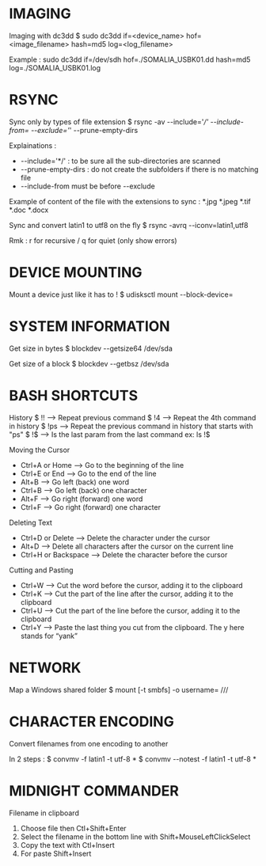 # IMAGING

Imaging with dc3dd
$ sudo dc3dd if=<device_name> hof=<image_filename> hash=md5 log=<log_filename>

  Example : sudo dc3dd if=/dev/sdh hof=./SOMALIA_USBK01.dd hash=md5 log=./SOMALIA_USBK01.log

# RSYNC

Sync only by types of file extension
$ rsync -av --include='*/' --include-from=<file-with-extensions> --exclude='*' --prune-empty-dirs <source> <destination>

  Explainations :
  - --include='*/' : to be sure all the sub-directories are scanned
  - --prune-empty-dirs : do not create the subfolders if there is no matching file
  - --include-from must be before --exclude

  Example of content of the file with the extensions to sync :
  *.jpg
  *.jpeg
  *.tif
  *.doc
  *.docx

Sync and convert latin1 to utf8 on the fly
$ rsync -avrq --iconv=latin1,utf8 <source> <destination>

  Rmk : r for recursive / q for quiet (only show errors)

# DEVICE MOUNTING

Mount a device just like it has to !
$ udisksctl mount --block-device=<device>

# SYSTEM INFORMATION

Get size in bytes
$ blockdev --getsize64 /dev/sda

Get size of a block
$ blockdev --getbsz /dev/sda

# BASH SHORTCUTS

History
$ !! -->  Repeat previous command
$ !4 -->  Repeat the 4th command in history
$ !ps --> Repeat the previous command in history that starts with "ps"
$ !$ --> Is the last param from the last command ex: ls !$

Moving the Cursor
- Ctrl+A or Home --> Go to the beginning of the line
- Ctrl+E or End --> Go to the end of the line
- Alt+B --> Go left (back) one word
- Ctrl+B --> Go left (back) one character
- Alt+F --> Go right (forward) one word
- Ctrl+F --> Go right (forward) one character

Deleting Text
- Ctrl+D or Delete --> Delete the character under the cursor
- Alt+D --> Delete all characters after the cursor on the current line
- Ctrl+H or Backspace --> Delete the character before the cursor

Cutting and Pasting
- Ctrl+W --> Cut the word before the cursor, adding it to the clipboard
- Ctrl+K --> Cut the part of the line after the cursor, adding it to the clipboard
- Ctrl+U --> Cut the part of the line before the cursor, adding it to the clipboard
- Ctrl+Y --> Paste the last thing you cut from the clipboard. The y here stands for “yank”

# NETWORK

Map a Windows shared folder
$ mount [-t smbfs] -o username=<username> //<ip server>/<sharename> <mount point>

# CHARACTER ENCODING

Convert filenames from one encoding to another

In 2 steps :
$ convmv -f latin1 -t utf-8 *
$ convmv --notest -f latin1 -t utf-8 *

# MIDNIGHT COMMANDER

Filename in clipboard

1. Choose file then Ctl+Shift+Enter
2. Select the filename in the bottom line with Shift+MouseLeftClickSelect
3. Copy the text with Ctl+Insert
4. For paste Shift+Insert
